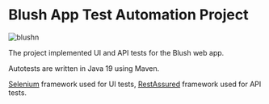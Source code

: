 <html>
<head>

</head>
<body>
  <h1>Blush App Test Automation Project</h1>
  <img src="https://github.com/XeniaBkmnk/Project-itacademy-bakumenko/assets/128148178/ebf96380-fed1-4243-9024-eb54a25921a7" alt="blushn">
  <p>The project implemented UI and API tests for the Blush web app.</p>
  <p>Autotests are written in Java 19 using Maven.</p>
  <p><a href="https://www.selenium.dev/" target="_blank">Selenium</a> framework used for UI tests, <a href="https://rest-assured.io/" target="_blank">RestAssured</a> framework used for API tests.</p>
</body>
</html>

